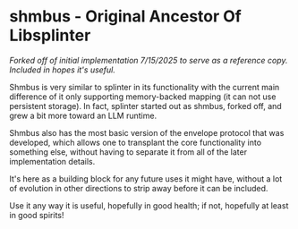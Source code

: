 # shmbus - Original Ancestor Of Libsplinter

_Forked off of initial implementation 7/15/2025 to serve as a reference copy.
Included in hopes it's useful._

Shmbus is very similar to splinter in its functionality with the current main
difference of it only supporting memory-backed mapping (it can not use
persistent storage). In fact, splinter started out as shmbus, forked off, and
grew a bit more toward an LLM runtime.

Shmbus also has the most basic version of the envelope protocol that was
developed, which allows one to transplant the core functionality into something
else, without having to separate it from all of the later implementation
details.

It's here as a building block for any future uses it might have, without a lot
of evolution in other directions to strip away before it can be included.

Use it any way it is useful, hopefully in good health; if not, hopefully at
least in good spirits!
